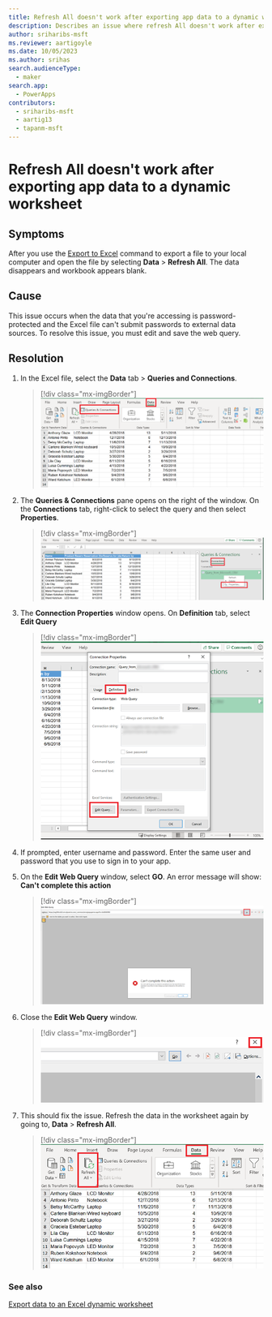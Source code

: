 ```yaml
---
title: Refresh All doesn't work after exporting app data to a dynamic worksheet
description: Describes an issue where refresh All doesn't work after exporting app data to a dynamic worksheet.
author: sriharibs-msft
ms.reviewer: aartigoyle
ms.date: 10/05/2023
ms.author: srihas
search.audienceType: 
  - maker
search.app: 
  - PowerApps
contributors:
  - sriharibs-msft
  - aartig13
  - tapanm-msft
---
```


# Refresh All doesn't work after exporting app data to a dynamic worksheet

## Symptoms

After you use the [Export to Excel](/power-apps/user/export-excel-dynamic-worksheet) command to export a file to your local computer and open the file by selecting **Data** > **Refresh All**. The data disappears and workbook appears blank.

## Cause

This issue occurs when the data that you're accessing is password-protected and the Excel file can't submit passwords to external data sources. To resolve this issue, you must edit and save the web query.

## Resolution

1. In the Excel file, select the **Data** tab > **Queries and Connections**.

   > [!div class="mx-imgBorder"] 
   > ![Go to Queries and Connections.](media/export-dynamic-worksheet-refresh-all/excel-dynamic-ts-1.png "Go to Queries and Connections") 
   
3. The **Queries & Connections** pane opens on the right of the window. On the **Connections** tab, right-click to select the query and then select **Properties**.

   > [!div class="mx-imgBorder"] 
   > ![Go connections properties.](media/export-dynamic-worksheet-refresh-all/excel-dynamic-ts-2.png "Go connections properties")
   
5. The **Connection Properties** window opens. On **Definition** tab, select **Edit Query**

   > [!div class="mx-imgBorder"] 
   > ![Edit query.](media/export-dynamic-worksheet-refresh-all/excel-dynamic-ts-3.png "Edit Query")

6. If prompted, enter username and password. Enter the same user and password that you use to sign in to your app.

7. On the **Edit Web Query** window, select **GO**. An error message will show: **Can't complete this action** 

   > [!div class="mx-imgBorder"] 
   > ![Select Go.](media/export-dynamic-worksheet-refresh-all/excel-dynamic-ts-4.png "Select GO")

8. Close the **Edit Web Query** window.

   > [!div class="mx-imgBorder"] 
   > ![Close the window.](media/export-dynamic-worksheet-refresh-all/excel-dynamic-ts-5.png "Close the window")

9. This should fix the issue. Refresh the data in the worksheet again by going to, **Data** > **Refresh All**. 

   > [!div class="mx-imgBorder"] 
   > ![Refresh your app data in Excel.](media/export-dynamic-worksheet-refresh-all/refresh-data.png "Refresh your app data in Excel") 

### See also

[Export data to an Excel dynamic worksheet](/power-apps/user/export-excel-dynamic-worksheet)
